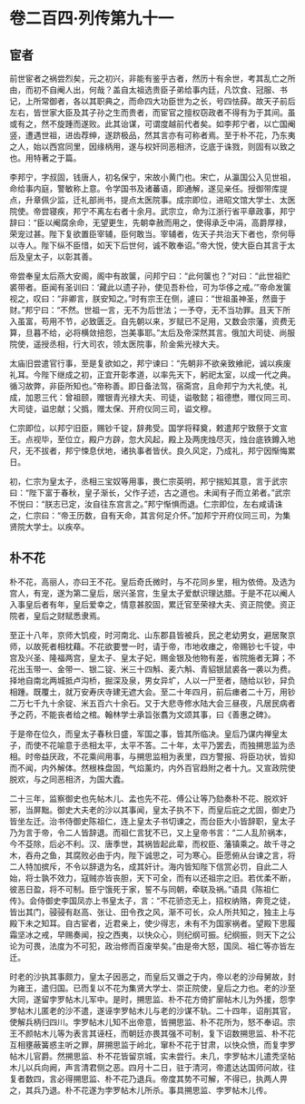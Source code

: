 # 卷二百四·列传第九十一

## 宦者

前世宦者之祸尝烈矣，元之初兴，非能有鉴乎古者，然历十有余世，考其乱亡之所由，而初不自阉人出，何哉？盖自太祖选贵臣子弟给事内廷，凡饮食、冠服、书记，上所常御者，各以其职典之，而命四大功臣世为之长，号四怯薛。故天子前后左右，皆世家大臣及其子孙之生而贵者，而宦官之擅权窃政者不得有为于其间。虽或有之，然不旋踵而遂败。此其诒谋，可谓度越前代者矣。如李邦宁者，以亡国阉竖，遭遇世祖，进齿荐绅，遂跻极品，然其言亦有可称者焉。至于朴不花，乃东夷之人，始以西宫同里，因缘柄用，遂与权奸同恶相济，讫底于诛戮，则固有以致之也。用特著之于篇。

李邦宁，字叔固，钱唐人，初名保宁，宋故小黄门也。宋亡，从瀛国公入见世祖，命给事内庭，警敏称上意。令学国书及诸蕃语，即通解，遂见亲任。授御带库提点，升章佩少监，迁礼部尚书，提点太医院事。成宗即位，进昭文馆大学士、太医院使。帝尝寝疾，邦宁不离左右者十余月。武宗立，命为江浙行省平章政事，邦宁辞曰：“臣以阉腐余命，无望更生，先朝幸赦而用之，使得承乏中涓，高爵厚禄，荣宠过甚。陛下复欲置臣宰辅，臣何敢当。宰辅者，佐天子共治天下者也，奈何辱以寺人。陛下纵不臣惜，如天下后世何，诚不敢奉诏。”帝大悦，使大臣白其言于太后及皇太子，以彰其善。

帝尝奉皇太后燕大安阁，阁中有故箧，问邦宁曰：“此何箧也？”对曰：“此世祖贮裘带者。臣闻有圣训曰：‘藏此以遗子孙，使见吾朴俭，可为华侈之戒。’”帝命发箧视之，叹曰：“非卿言，朕安知之。”时有宗王在侧，遽曰：“世祖虽神圣，然啬于财。”邦宁曰：“不然。世祖一言，无不为后世法；一予夺，无不当功罪。且天下所入虽富，苟用不节，必致匮乏。自先朝以来，岁赋已不足用，又数会宗藩，资费无算，旦暮不给，必将横敛掊怨，岂美事耶。”太后及帝深然其言。俄加大司徒、尚服院使，遥授丞相，行大司农，领太医院事，阶金紫光禄大夫。

太庙旧尝遣官行事，至是复欲如之，邦宁谏曰：“先朝非不欲亲致飨祀，诚以疾废礼耳。今陛下继成之初，正宜开彰孝道，以率先天下，躬祀太室，以成一代之典。循习故弊，非臣所知也。”帝称善。即日备法驾，宿斋宫，且命邦宁为大礼使。礼成，加恩三代：曾祖颐，赠银青光禄大夫、司徒，谥敬懿；祖德懋，赠仪同三司、大司徒，谥忠献；父撝，赠太保、开府仪同三司，谥文穆。

仁宗即位，以邦宁旧臣，赐钞千锭，辞弗受。国学将释奠，敕遣邦宁致祭于文宣王。点视毕，至位立，殿户方辟，忽大风起，殿上及两庑烛尽灭，烛台底铁鐏入地尺，无不拔者，邦宁悚息伏地，诸执事者皆伏。良久风定，乃成礼，邦宁因惭悔累日。

初，仁宗为皇太子，丞相三宝奴等用事，畏仁宗英明，邦宁揣知其意，言于武宗曰：“陛下富于春秋，皇子渐长，父作子述，古之道也。未闻有子而立弟者。”武宗不悦曰：“朕志已定，汝自往东宫言之。”邦宁惭惧而退。仁宗即位，左右咸请诛之，仁宗曰：“帝王历数，自有天命，其言何足介怀。”加邦宁开府仪同三司，为集贤院大学士。以疾卒。

## 朴不花

朴不花，高丽人，亦曰王不花。皇后奇氏微时，与不花同乡里，相为依倚。及选为宫人，有宠，遂为第二皇后，居兴圣宫，生皇太子爱猷识理达腊。于是不花以阉人入事皇后者有年，皇后爱幸之，情意甚胶固，累迁官至荣禄大夫、资正院使。资正院者，皇后之财赋悉隶焉。

至正十八年，京师大饥疫，时河南北、山东郡县皆被兵，民之老幼男女，避居聚京师，以故死者相枕藉。不花欲要誉一时，请于帝，市地收瘗之，帝赐钞七千锭，中宫及兴圣、隆福两宫，皇太子、皇太子妃，赐金银及他物有差，省院施者无算；不花出玉带一、金带一、银二锭、米三十四斛、麦六斛、青貂银鼠裘各一袭以为费。择地自南北两城抵卢沟桥，掘深及泉，男女异圹，人以一尸至者，随给以钞，舁负相踵。既覆土，就万安寿庆寺建无遮大会。至二十年四月，前后瘗者二十万，用钞二万七千九十余锭、米五百六十余石。又于大悲寺修水陆大会三昼夜，凡居民病者予之药，不能丧者给之棺。翰林学士承旨张翥为文颂其事，曰《善惠之碑》。

于是帝在位久，而皇太子春秋日盛，军国之事，皆其所临决。皇后乃谋内禅皇太子，而使不花喻意于丞相太平，太平不答。二十年，太平乃罢去，而独搠思监为丞相。时帝益厌政，不花乘间用事，与搠思监相为表里，四方警报、将臣功状，皆抑而不闻，内外解体。然根株盘固，气焰薰灼，内外百官趋附之者十九。又宣政院使脱欢，与之同恶相济，为国大蠹。

二十三年，监察御史也先帖木儿、孟也先不花、傅公让等乃劾奏朴不花、脱欢奸邪，当屏黜。御史大夫老的沙以其事闻，皇太子执不下，而皇后庇之尤固，御史乃皆坐左迁。治书侍御史陈祖仁，连上皇太子书切谏之，而台臣大小皆辞职，皇太子乃为言于帝，令二人皆辞退。而祖仁言犹不已，又上皇帝书言：“二人乱阶祸本，今不芟除，后必不利。汉、唐季世，其祸皆起此辈，而权臣、藩镇乘之。故千寻之木，吞舟之鱼，其腐败必由于内，陛下诚思之，可为寒心。臣愿俯从台谏之言，将二人特加摈斥，不令以辞退为名，成其奸计。海内皆知陛下信赏必罚，自此二人始，将士孰不效力，寇贼亦皆丧胆，天下可全，而有以还祖宗之旧。若优柔不断，彼恶日盈，将不可制。臣宁饿死于家，誓不与同朝，牵联及祸。”语具《陈祖仁传》。会侍御史李国凤亦上书皇太子，言：“不花骄恣无上，招权纳赂，奔竞之徒，皆出其门，骎骎有赵高、张让、田令孜之风，渐不可长，众人所共知之，独主上与殿下未之知耳。自古宦者，近君亲上，使少得志，未有不为国家祸者。望殿下思履霜坚冰之戒，早赐奏闻，投之西夷，以快众心，则纪纲可振。纪纲振，则天下之公论为可畏，法度为不可犯，政治修而百废举矣。”由是帝大怒，国凤、祖仁等亦皆左迁。

时老的沙执其事颇力，皇太子因恶之，而皇后又谮之于内，帝以老的沙母舅故，封为雍王，遣归国。已而复以不花为集贤大学士、崇正院使，皇后之力也。老的沙至大同，遂留孛罗帖木儿军中。是时，搠思监、朴不花方倚扩廓帖木儿为外援，怨孛罗帖木儿匿老的沙不遣，遂诬孛罗帖木儿与老的沙谋不轨。二十四年，诏削其官，使解兵柄归四川。孛罗帖木儿知不出帝意，皆搠思监、朴不花所为，怒不奉诏。宗王不颜帖木儿等为表言其诬枉，而朝廷亦畏其强不可制，复下诏数搠思监、朴不花互相壅蔽簧惑主听之罪，屏搠思监于岭北，窜朴不花于甘肃，以快众愤，而复孛罗帖木儿官爵。然搠思监、朴不花皆留京城，实未尝行。未几，孛罗帖木儿遣秃坚帖木儿以兵向阙，声言清君侧之恶。四月十二日，驻于清河，帝遣达达国师问故，往复者数四，言必得搠思监、朴不花乃退兵。帝度其势不可解，不得已，执两人畀之，其兵乃退。朴不花遂为孛罗帖木儿所杀。事具搠思监、孛罗帖木儿传。
